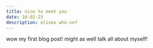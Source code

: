 ```yaml
---
title: nice to meet you
date: 10-02-23
description: eliseo who-se?
---
```


wow my first blog post! might as well talk all about myself!
